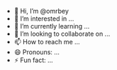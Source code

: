 - 👋 Hi, I’m @omrbey
- 👀 I’m interested in ...
- 🌱 I’m currently learning ...
- 💞️ I’m looking to collaborate on ...
- 📫 How to reach me ...
- 😄 Pronouns: ...
- ⚡ Fun fact: ...

<!---
omrbey/omrbey is a ✨ special ✨ repository because its `README.md` (this file) appears on your GitHub profile.
You can click the Preview link to take a look at your changes.
--->
